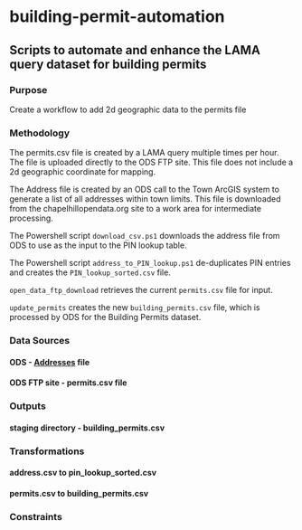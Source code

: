 # building-permit-automation
## Scripts to automate and enhance the LAMA query dataset for building permits

### Purpose
Create a workflow to add 2d geographic data to the permits file 

### Methodology 
The permits.csv file is created by a LAMA query multiple times per hour. The file is uploaded directly to the ODS FTP site. This file does not include a 2d geographic coordinate for mapping.

The Address file is created by an ODS call to the Town ArcGIS system to generate a list of all addresses within town limits. This file is downloaded from the chapelhillopendata.org site to a work area for intermediate processing.

The Powershell script ```download_csv.ps1``` downloads the address file from ODS to use as the input to the PIN lookup table.

The Powershell script ```address_to_PIN_lookup.ps1``` de-duplicates PIN entries and creates the ```PIN_lookup_sorted.csv``` file.

```open_data_ftp_download``` retrieves the current ```permits.csv``` file for input.

```update_permits``` creates the new ```building_permits.csv``` file, which is processed by ODS for the Building Permits dataset.

### Data Sources
#### ODS - [Addresses](https://www.chapelhillopendata.org/explore/dataset/addresses) file

#### ODS FTP site - permits.csv file

### Outputs
#### staging directory - building_permits.csv


### Transformations
#### address.csv to pin_lookup_sorted.csv
#### permits.csv to building_permits.csv

### Constraints